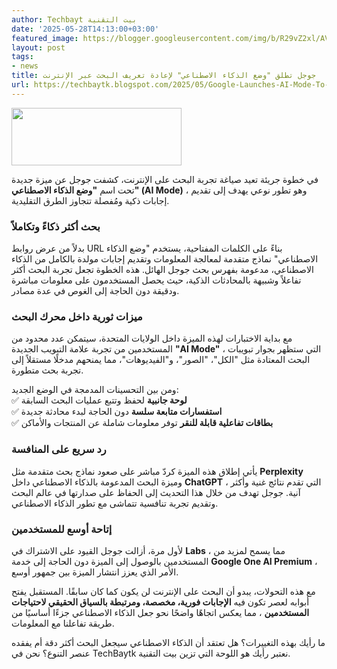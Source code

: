 ```yaml
---
author: Techbayt بيت التقنية
date: '2025-05-28T14:13:00+03:00'
featured_image: https://blogger.googleusercontent.com/img/b/R29vZ2xl/AVvXsEhGUg7wZwvLAGD0ZCgvk1Pe-w4iP9Cuk5L9ND2KgZrybAGiYdarMPKih4HxzDnDl_NJgzwbhh4vDI4Ba6yJKfp0csk4dmPhZ8DV_ZPGbGziNqM5ogbiAc18rrM6d4IXUqxxKSJDJdjCdh1SqqpCBU-2FMpM9pUbn99ILnvjsEUmWIuq8t9B-ZLMjNjI_G8/s1600/Google_2015_logo.png
layout: post
tags:
- news
title: جوجل تطلق "وضع الذكاء الاصطناعي" لإعادة تعريف البحث عبر الإنترنت
url: https://techbaytk.blogspot.com/2025/05/Google-Launches-AI-Mode-To-Redefine-Online-Search.html
---
```


<img src='https://blogger.googleusercontent.com/img/b/R29vZ2xl/AVvXsEhGUg7wZwvLAGD0ZCgvk1Pe-w4iP9Cuk5L9ND2KgZrybAGiYdarMPKih4HxzDnDl_NJgzwbhh4vDI4Ba6yJKfp0csk4dmPhZ8DV_ZPGbGziNqM5ogbiAc18rrM6d4IXUqxxKSJDJdjCdh1SqqpCBU-2FMpM9pUbn99ILnvjsEUmWIuq8t9B-ZLMjNjI_G8/s1600/Google_2015_logo.png' width='272' height='92' />

  


  


في خطوة جريئة تعيد صياغة تجربة البحث على الإنترنت، كشفت جوجل عن ميزة جديدة تحت اسم **"وضع الذكاء الاصطناعي" (AI Mode)** ، وهو تطور نوعي يهدف إلى تقديم إجابات ذكية ومُفصلة تتجاوز الطرق التقليدية.

### **بحث أكثر ذكاءً وتكاملاً**

بدلاً من عرض روابط URL بناءً على الكلمات المفتاحية، يستخدم "وضع الذكاء الاصطناعي" نماذج متقدمة لمعالجة المعلومات وتقديم إجابات مولدة بالكامل من الذكاء الاصطناعي، مدعومة بفهرس بحث جوجل الهائل. هذه الخطوة تجعل تجربة البحث أكثر تفاعلاً وشبيهة بالمحادثات الذكية، حيث يحصل المستخدمون على معلومات مباشرة ودقيقة دون الحاجة إلى الغوص في عدة مصادر.

### **ميزات ثورية داخل محرك البحث**

مع بداية الاختبارات لهذه الميزة داخل الولايات المتحدة، سيتمكن عدد محدود من المستخدمين من تجربة علامة التبويب الجديدة **"AI Mode"** ، التي ستظهر بجوار تبويبات البحث المعتادة مثل "الكل"، "الصور"، و"الفيديوهات"، مما يمنحهم مدخلًا مستقلاً إلى تجربة بحث متطورة.

ومن بين التحسينات المدمجة في الوضع الجديد:  
✅ **لوحة جانبية** لحفظ وتتبع عمليات البحث السابقة  
✅ **استفسارات متابعة سلسة** دون الحاجة لبدء محادثة جديدة  
✅ **بطاقات تفاعلية قابلة للنقر** توفر معلومات شاملة عن المنتجات والأماكن

### **رد سريع على المنافسة**

يأتي إطلاق هذه الميزة كردّ مباشر على صعود نماذج بحث متقدمة مثل **Perplexity** وميزة البحث المدعومة بالذكاء الاصطناعي داخل **ChatGPT** ، التي تقدم نتائج غنية وأكثر آنية. جوجل تهدف من خلال هذا التحديث إلى الحفاظ على صدارتها في عالم البحث وتقديم تجربة تنافسية تتماشى مع تطور الذكاء الاصطناعي.

### **إتاحة أوسع للمستخدمين**

لأول مرة، أزالت جوجل القيود على الاشتراك في **Labs** ، مما يسمح لمزيد من المستخدمين بالوصول إلى الميزة دون الحاجة إلى خدمة **Google One AI Premium** ، الأمر الذي يعزز انتشار الميزة بين جمهور أوسع.

مع هذه التحولات، يبدو أن البحث على الإنترنت لن يكون كما كان سابقًا. المستقبل يفتح أبوابه لعصر تكون فيه **الإجابات فورية، مخصصة، ومرتبطة بالسياق الحقيقي لاحتياجات المستخدمين** ، مما يعكس اتجاهًا واضحًا نحو جعل الذكاء الاصطناعي جزءًا أساسيًا من طريقة تفاعلنا مع المعلومات.

ما رأيك بهذه التغييرات؟ هل تعتقد أن الذكاء الاصطناعي سيجعل البحث أكثر دقة أم يفقده عنصر التنوع؟ نحن في TechBaytk نعتبر رأيك هو اللوحة التي تزين بيت التقنية.
